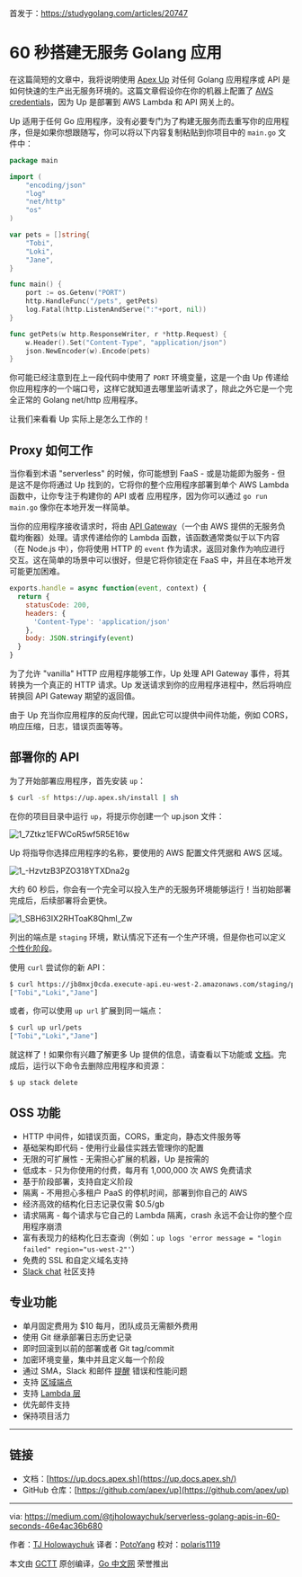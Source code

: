 首发于：https://studygolang.com/articles/20747

# 60 秒搭建无服务 Golang 应用

在这篇简短的文章中，我将说明使用 [Apex Up](https://github.com/apex/up) 对任何 Golang 应用程序或 API 是如何快速的生产出无服务环境的。这篇文章假设你在你的机器上配置了 [AWS credentials](https://docs.aws.amazon.com/cli/latest/userguide/cli-chap-configure.html)，因为 Up 是部署到 AWS Lambda 和 API 网关上的。

Up 适用于任何 Go 应用程序，没有必要专门为了构建无服务而去重写你的应用程序，但是如果你想跟随写，你可以将以下内容复制粘贴到你项目中的 `main.go` 文件中：

```go
package main

import (
	"encoding/json"
	"log"
	"net/http"
	"os"
)

var pets = []string{
	"Tobi",
	"Loki",
	"Jane",
}

func main() {
	port := os.Getenv("PORT")
	http.HandleFunc("/pets", getPets)
	log.Fatal(http.ListenAndServe(":"+port, nil))
}

func getPets(w http.ResponseWriter, r *http.Request) {
	w.Header().Set("Content-Type", "application/json")
	json.NewEncoder(w).Encode(pets)
}
```

你可能已经注意到在上一段代码中使用了 `PORT` 环境变量，这是一个由 Up 传递给你应用程序的一个端口号，这样它就知道去哪里监听请求了，除此之外它是一个完全正常的 Golang net/http 应用程序。

让我们来看看 Up 实际上是怎么工作的！

## Proxy 如何工作

当你看到术语 "serverless" 的时候，你可能想到 FaaS - 或是功能即为服务 - 但是这不是你将通过 Up 找到的，它将你的整个应用程序部署到单个 AWS Lambda 函数中，让你专注于构建你的 API 或者 应用程序，因为你可以通过 `go run main.go` 像你在本地开发一样简单。

当你的应用程序接收请求时，将由 [API Gateway](https://aws.amazon.com/cn/api-gateway/)（一个由 AWS 提供的无服务负载均衡器）处理。请求传递给你的 Lambda 函数，该函数通常类似于以下内容（在 Node.js 中），你将使用 HTTP 的 `event` 作为请求，返回对象作为响应进行交互。这在简单的场景中可以很好，但是它将你锁定在 FaaS 中，并且在本地开发可能更加困难。

```javascript
exports.handle = async function(event, context) {
  return {
    statusCode: 200,
    headers: {
      'Content-Type': 'application/json'
    },
    body: JSON.stringify(event)
  }
}
```

为了允许 "vanilla" HTTP 应用程序能够工作，Up 处理 API Gateway 事件，将其转换为一个真正的 HTTP 请求。Up 发送请求到你的应用程序进程中，然后将响应转换回 API Gateway 期望的返回值。

由于 Up 充当你应用程序的反向代理，因此它可以提供中间件功能，例如 CORS，响应压缩，日志，错误页面等等。

## 部署你的 API

为了开始部署应用程序，首先安装 `up`：

```bash
$ curl -sf https://up.apex.sh/install | sh
```

在你的项目目录中运行 `up`，将提示你创建一个 up.json 文件：

![1_7Ztkz1EFWCoR5wf5R5E16w](https://raw.githubusercontent.com/studygolang/gctt-images/master/serverless-golang-apps-in-60-seconds/1_7Ztkz1EFWCoR5wf5R5E16w.png)

Up 将指导你选择应用程序的名称，要使用的 AWS 配置文件凭据和 AWS 区域。

![1_-HzvtzB3PZO318YTXDna2g](https://raw.githubusercontent.com/studygolang/gctt-images/master/serverless-golang-apps-in-60-seconds/1_-HzvtzB3PZO318YTXDna2g.png)

大约 60 秒后，你会有一个完全可以投入生产的无服务环境能够运行！当初始部署完成后，后续部署将会更快。

![1_SBH63IX2RHToaK8Qhml_Zw](https://raw.githubusercontent.com/studygolang/gctt-images/master/serverless-golang-apps-in-60-seconds/1_SBH63IX2RHToaK8Qhml_Zw.png)

列出的端点是 `staging` 环境，默认情况下还有一个生产环境，但是你也可以定义 [个性化阶段](https://up.docs.apex.sh/#configuration.stages)。

使用 `curl` 尝试你的新 API：

```bash
$ curl https://jb8mxj0cda.execute-api.eu-west-2.amazonaws.com/staging/pets
["Tobi","Loki","Jane"]
```

或者，你可以使用 `up url` 扩展到同一端点：

```bash
$ curl up url/pets
["Tobi","Loki","Jane"]
```

就这样了！如果你有兴趣了解更多 Up 提供的信息，请查看以下功能或 [文档](https://up.docs.apex.sh/)。完成后，运行以下命令去删除应用程序和资源：

```bash
$ up stack delete
```

## OSS 功能

- HTTP 中间件，如错误页面，CORS，重定向，静态文件服务等
- 基础架构即代码 - 使用行业最佳实践去管理你的配置
- 无限的可扩展性 - 无需担心扩展的机器，Up 是按需的
- 低成本 - 只为你使用的付费，每月有 1,000,000 次 AWS 免费请求
- 基于阶段部署，支持自定义阶段
- 隔离 - 不用担心多租户 PaaS 的停机时间，部署到你自己的 AWS
- 经济高效的结构化日志记录仅需 $0.5/gb
- 请求隔离 - 每个请求与它自己的 Lambda 隔离，crash 永远不会让你的整个应用程序崩溃
- 富有表现力的结构化日志查询（例如：`up logs 'error message = "login failed" region="us-west-2"'`）
- 免费的 SSL 和自定义域名支持
- [Slack chat](http://chat.apex.sh/) 社区支持

## 专业功能

- 单月固定费用为 $10 每月，团队成员无需额外费用
- 使用 Git 继承部署日志历史记录
- 即时回滚到以前的部署或者 Git tag/commit
- 加密环境变量，集中并且定义每一个阶段
- 通过 SMA，Slack 和邮件 [提醒](https://up.docs.apex.sh/#configuration.alerting) 错误和性能问题
- 支持 [区域端点](https://aws.amazon.com/about-aws/whats-new/2017/11/amazon-api-gateway-supports-regional-api-endpoints/)
- 支持 [Lambda 层](https://docs.aws.amazon.com/lambda/latest/dg/configuration-layers.html)
- 优先邮件支持
- 保持项目活力

---

## 链接

- 文档：[https://up.docs.apex.sh](https://up.docs.apex.sh/)
- GitHub 仓库：[https://github.com/apex/up](https://github.com/apex/up)

---

via: https://medium.com/@tjholowaychuk/serverless-golang-apis-in-60-seconds-46e4ac36b680

作者：[TJ Holowaychuk](https://medium.com/@tjholowaychuk)
译者：[PotoYang](https://github.com/PotoYang)
校对：[polaris1119](https://github.com/polaris1119)

本文由 [GCTT](https://github.com/studygolang/GCTT) 原创编译，[Go 中文网](https://studygolang.com/) 荣誉推出
